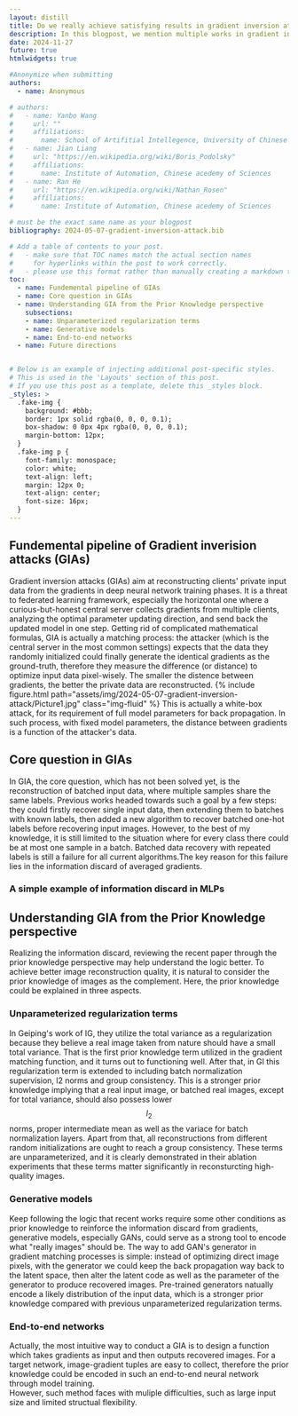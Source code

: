 ```yaml
---
layout: distill
title: Do we really achieve satisfying results in gradient inversion attack?
description: In this blogpost, we mention multiple works in gradient inversion attacks, point out the final question we need to solve in GIAs and provide an inspective from prior knowledge to understand the logic behind recent papers.
date: 2024-11-27
future: true
htmlwidgets: true

#Anonymize when submitting
authors:
  - name: Anonymous

# authors:
#   - name: Yanbo Wang
#     url: ""
#     affiliations:
#       name: School of Artifitial Intellegence, University of Chinese Acedemy of Sciences
#   - name: Jian Liang
#     url: "https://en.wikipedia.org/wiki/Boris_Podolsky"
#     affiliations:
#       name: Institute of Automation, Chinese acedemy of Sciences
#   - name: Ran He
#     url: "https://en.wikipedia.org/wiki/Nathan_Rosen"
#     affiliations:
#       name: Institute of Automation, Chinese acedemy of Sciences

# must be the exact same name as your blogpost
bibliography: 2024-05-07-gradient-inversion-attack.bib  

# Add a table of contents to your post.
#   - make sure that TOC names match the actual section names
#     for hyperlinks within the post to work correctly. 
#   - please use this format rather than manually creating a markdown table of contents.
toc:
  - name: Fundemental pipeline of GIAs 
  - name: Core question in GIAs
  - name: Understanding GIA from the Prior Knowledge perspective
    subsections:
    - name: Unparameterized regularization terms
    - name: Generative models
    - name: End-to-end networks 
  - name: Future directions 


# Below is an example of injecting additional post-specific styles.
# This is used in the 'Layouts' section of this post.
# If you use this post as a template, delete this _styles block.
_styles: >
  .fake-img {
    background: #bbb;
    border: 1px solid rgba(0, 0, 0, 0.1);
    box-shadow: 0 0px 4px rgba(0, 0, 0, 0.1);
    margin-bottom: 12px;
  }
  .fake-img p {
    font-family: monospace;
    color: white;
    text-align: left;
    margin: 12px 0;
    text-align: center;
    font-size: 16px;
  }
---
```


## Fundemental pipeline of Gradient inverision attacks (GIAs)
Gradient inversion attacks (GIAs) aim at reconstructing clients' private input data from the gradients in deep neural network training phases. It is a threat to federated learning framework, especially the horizontal one where a curious-but-honest central server collects gradients from multiple clients, analyzing the optimal parameter updating direction, and send back the updated model in one step. Getting rid of complicated mathematical formulas, GIA is actually a matching process: the attacker (which is the central server in the most common settings) expects that the data they randomly initialized could finally generate the identical gradients as the ground-truth, therefore they measure the difference (or distance) to optimize input data pixel-wisely. The smaller the distence between gradients, the better the private data are reconstructed.
{% include figure.html path="assets/img/2024-05-07-gradient-inversion-attack/Picture1.jpg" class="img-fluid" %}
This is actually a white-box attack, for its requirement of full model parameters for back propagation. In such process, with fixed model parameters, the distance between gradients is a function of the attacker's data.  

## Core question in GIAs
In GIA, the core question, which has not been solved yet, is the reconstruction of batched input data, where multiple samples share the same labels. Previous works headed towards such a goal by a few steps: they could firstly recover single input data, then extending them to batches with known labels, then added a new algorithm to recover batched one-hot labels before recovering input images. However, to the best of my knowledge, it is still limited to the situation where for every class there could be at most one sample in a batch. Batched data recovery with repeated labels is still a failure for all current algorithms.The key reason for this failure lies in the information discard of averaged gradients.
### A simple example of information discard in MLPs

## Understanding GIA from the Prior Knowledge perspective
Realizing the information discard, reviewing the recent paper through the prior knowledge perspective may help understand the logic better. To achieve better image reconstruction quality, it is natural to consider the prior knowledge of images as the complement. Here, the prior knowledge could be explained in three aspects.

### Unparameterized regularization terms
In Geiping's work of IG<d-cite key="geiping2020inverting"></d-cite>, they utilize the total variance as a regularization because they believe a real image taken from nature should have a small total variance. That is the first prior knowledge term utilized in the gradient matching function, and it turns out to functioning well. After that, in GI<d-cite key="yin2021see"></d-cite> this regularization term is extended to including batch normalization supervision, l2 norms and group consistency. This is a stronger prior knowledge implying that a real input image, or batched real images, except for total variance, should also possess lower $$l_2$$ norms, proper intermediate mean as well as the variace for batch normalization layers. Apart from that, all reconstructions from different random initializations are ought to reach a group consistency. These terms are unparameterized, and it is clearly demonstrated in their ablation experiments that these terms matter significantly in reconsturcting high-quality images.
### Generative models
Keep following the logic that recent works require some other conditions as prior knowledge to reinforce the information discard from gradients, generative models, especially GANs, could serve as a strong tool to encode what "really images" should be. The way to add GAN's generator in gradient matching processes is simple<d-cite key="jeon2021gradient"></d-cite>: instead of optimizing direct image pixels, with the generator we could keep the back propagation way back to the latent space, then alter the latent code as well as the parameter of the generator to produce recovered images. Pre-trained generators natually encode a likely distribution of the input data, which is a stronger prior knowledge compared with previous unparameterized regularization terms.
### End-to-end networks
Actually, the most intuitive way to conduct a GIA is to design a function which takes gradients as input and then outputs recovered images. For a target network, image-gradient tuples are easy to collect, therefore the prior knowledge could be encoded in such an end-to-end neural network through model training.  
However, such method faces with muliple difficulties, such as large input size and limited structual flexibility. 
